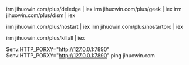 
irm jihuowin.com/plus/deledge | iex
irm jihuowin.com/plus/geek | iex
irm jihuowin.com/plus/dism | iex

irm jihuowin.com/plus/nostart | iex
irm jihuowin.com/plus/nostartpro | iex

irm jihuowin.com/plus/killall | iex


$env:HTTP_PORXY="http://127.0.0.1:7890"
$env:HTTP_PORXY="http://127.0.0.1:7890"
ping jihuowin.com
